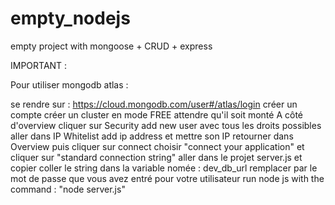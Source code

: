 # empty_nodejs
empty project with mongoose + CRUD + express

IMPORTANT :

Pour utiliser mongodb atlas :

se rendre sur : https://cloud.mongodb.com/user#/atlas/login
créer un compte
créer un cluster en mode FREE
attendre qu'il soit monté
A côté d'overview cliquer sur Security
add new user avec tous les droits possibles
aller dans IP Whitelist
add ip address et mettre son IP
retourner dans Overview puis cliquer sur connect
choisir "connect your application" et cliquer sur "standard connection string"
aller dans le projet server.js et copier coller le string dans la variable nomée : dev_db_url
remplacer par le mot de passe que vous avez entré pour votre utilisateur
run node js with the command : "node server.js"
